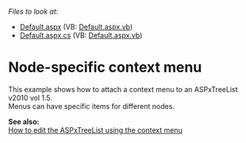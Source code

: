 <!-- default file list -->
*Files to look at*:

* [Default.aspx](./CS/WebSite/Default.aspx) (VB: [Default.aspx.vb](./VB/WebSite/Default.aspx.vb))
* [Default.aspx.cs](./CS/WebSite/Default.aspx.cs) (VB: [Default.aspx.vb](./VB/WebSite/Default.aspx.vb))
<!-- default file list end -->
# Node-specific context menu


<p>This example shows how to attach a context menu to an ASPxTreeList v2010 vol 1.5. <br />
Menus can have specific items for different nodes.</p><p><strong>See also:</strong><br />
<a href="https://www.devexpress.com/Support/Center/p/E952">How to edit the ASPxTreeList using the context menu</a></p>

<br/>


